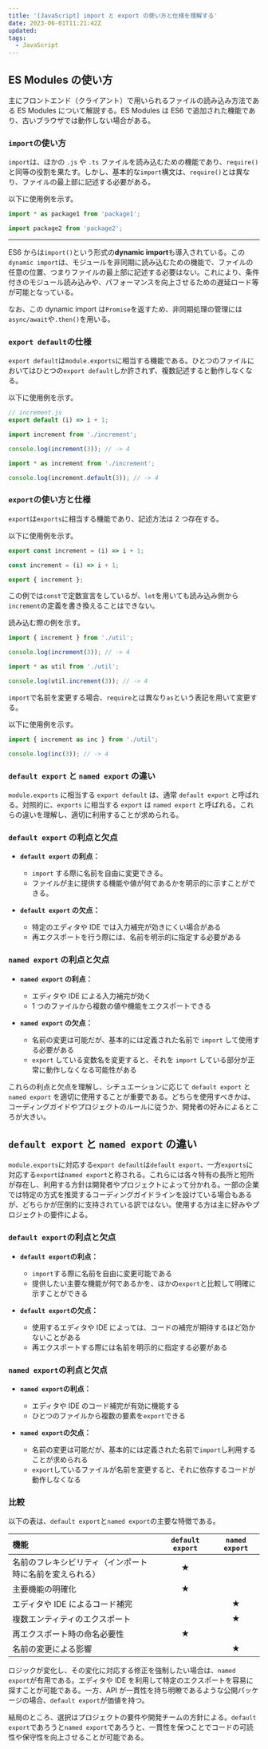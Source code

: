 ```yaml
---
title: '[JavaScript] import と export の使い方と仕様を理解する'
date: 2023-06-01T11:21:42Z
updated:
tags:
  - JavaScript
---
```


## ES Modules の使い方

主にフロントエンド（クライアント）で用いられるファイルの読み込み方法である ES Modules について解説する。ES Modules は ES6 で追加された機能であり、古いブラウザでは動作しない場合がある。

### `import`の使い方

`import`は、ほかの `.js` や `.ts` ファイルを読み込むための機能であり、`require()`と同等の役割を果たす。しかし、基本的な`import`構文は、`require()`とは異なり、ファイルの最上部に記述する必要がある。

以下に使用例を示す。

```js
import * as package1 from 'package1';

import package2 from 'package2';
```

---

ES6 からは`import()`という形式の**dynamic import**も導入されている。この`dynamic import`は、モジュールを非同期に読み込むための機能で、ファイルの任意の位置、つまりファイルの最上部に記述する必要はない。これにより、条件付きのモジュール読み込みや、パフォーマンスを向上させるための遅延ロード等が可能となっている。

なお、この dynamic import は`Promise`を返すため、非同期処理の管理には`async/await`や`.then()`を用いる。

### `export default`の仕様

`export default`は`module.exports`に相当する機能である。ひとつのファイルにおいてはひとつの`export default`しか許されず、複数記述すると動作しなくなる。

以下に使用例を示す。

```js
// increment.js
export default (i) => i + 1;
```

```js
import increment from './increment';

console.log(increment(3)); // -> 4
```

```js
import * as increment from './increment';

console.log(increment.default(3)); // -> 4
```

### `export`の使い方と仕様

`export`は`exports`に相当する機能であり、記述方法は 2 つ存在する。

以下に使用例を示す。

```js
export const increment = (i) => i + 1;
```

```js
const increment = (i) => i + 1;

export { increment };
```

この例では`const`で定数宣言をしているが、`let`を用いても読み込み側から`increment`の定義を書き換えることはできない。

読み込む際の例を示す。

```js
import { increment } from './util';

console.log(increment(3)); // -> 4
```

```js
import * as util from './util';

console.log(util.increment(3)); // -> 4
```

`import`で名前を変更する場合、`require`とは異なり`as`という表記を用いて変更する。

以下に使用例を示す。

```js
import { increment as inc } from './util';

console.log(inc(3)); // -> 4
```

### `default export` と `named export` の違い

`module.exports` に相当する `export default` は、通常 `default export` と呼ばれる。対照的に、`exports` に相当する `export` は `named export` と呼ばれる。これらの違いを理解し、適切に利用することが求められる。

### `default export` の利点と欠点

- **`default export` の利点：**

  - `import` する際に名前を自由に変更できる。
  - ファイルが主に提供する機能や値が何であるかを明示的に示すことができる。

- **`default export` の欠点：**
  - 特定のエディタや IDE では入力補完が効きにくい場合がある
  - 再エクスポートを行う際には、名前を明示的に指定する必要がある

### `named export` の利点と欠点

- **`named export` の利点：**

  - エディタや IDE による入力補完が効く
  - 1 つのファイルから複数の値や機能をエクスポートできる

- **`named export` の欠点：**
  - 名前の変更は可能だが、基本的には定義された名前で `import` して使用する必要がある
  - `export` している変数名を変更すると、それを `import` している部分が正常に動作しなくなる可能性がある

これらの利点と欠点を理解し、シチュエーションに応じて `default export` と `named export` を適切に使用することが重要である。どちらを使用すべきかは、コーディングガイドやプロジェクトのルールに従うか、開発者の好みによるところが大きい。

## `default export` と `named export` の違い

`module.exports`に対応する`export default`は`default export`、一方`exports`に対応する`export`は`named export`と称される。これらには各々特有の長所と短所が存在し、利用する方針は開発者やプロジェクトによって分かれる。一部の企業では特定の方式を推奨するコーディングガイドラインを設けている場合もあるが、どちらかが圧倒的に支持されている訳ではない。使用する方は主に好みやプロジェクトの要件による。

### `default export`の利点と欠点

- **`default export`の利点：**

  - `import`する際に名前を自由に変更可能である
  - 提供したい主要な機能が何であるかを、ほかの`export`と比較して明確に示すことができる

- **`default export`の欠点：**
  - 使用するエディタや IDE によっては、コードの補完が期待するほど効かないことがある
  - 再エクスポートする際には名前を明示的に指定する必要がある

### `named export`の利点と欠点

- **`named export`の利点：**

  - エディタや IDE のコード補完が有効に機能する
  - ひとつのファイルから複数の要素を`export`できる

- **`named export`の欠点：**
  - 名前の変更は可能だが、基本的には定義された名前で`import`し利用することが求められる
  - `export`しているファイルが名前を変更すると、それに依存するコードが動作しなくなる

### 比較

以下の表は、`default export`と`named export`の主要な特徴である。

| 機能                                                     | `default export` | `named export` |
| :------------------------------------------------------- | :--------------: | :------------: |
| 名前のフレキシビリティ（インポート時に名前を変えられる） |        ★         |                |
| 主要機能の明確化                                         |        ★         |                |
| エディタや IDE によるコード補完                          |                  |       ★        |
| 複数エンティティのエクスポート                           |                  |       ★        |
| 再エクスポート時の命名必要性                             |        ★         |                |
| 名前の変更による影響                                     |                  |       ★        |

ロジックが変化し、その変化に対応する修正を強制したい場合は、`named export`が有用である。エディタや IDE を利用して特定のエクスポートを容易に探すことが可能である。一方、API が一貫性を持ち明瞭であるような公開パッケージの場合、`default export`が価値を持つ。

結局のところ、選択はプロジェクトの要件や開発チームの方針による。`default export`であろうと`named export`であろうと、一貫性を保つことでコードの可読性や保守性を向上させることが可能である。

